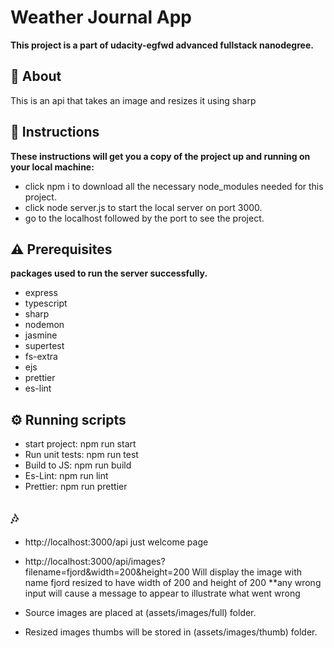 # Weather Journal App

**This project is a part of udacity-egfwd advanced fullstack nanodegree.**

## 🧐 About

This is an api that takes an image and resizes it using sharp

## :memo: Instructions

**These instructions will get you a copy of the project up and running on your local machine:**

- click npm i to download all the necessary node_modules needed for this project.
- click node server.js to start the local server on port 3000.
- go to the localhost followed by the port to see the project.

## :warning: Prerequisites

**packages used to run the server successfully.**

- express
- typescript
- sharp
- nodemon
- jasmine
- supertest
- fs-extra
- ejs
- prettier
- es-lint 

## :gear: Running scripts

- start project: npm run start
- Run unit tests: npm run test
- Build to JS: npm run build
- Es-Lint: npm run lint
- Prettier: npm run prettier

## :notes:
- http://localhost:3000/api
just welcome page

- http://localhost:3000/api/images?filename=fjord&width=200&height=200
Will display the image with name fjord resized to have width of 200 and height of 200 
**any wrong input will cause a message to appear to illustrate what went wrong

- Source images are placed at (assets/images/full) folder.
- Resized images thumbs will be stored in (assets/images/thumb) folder.
